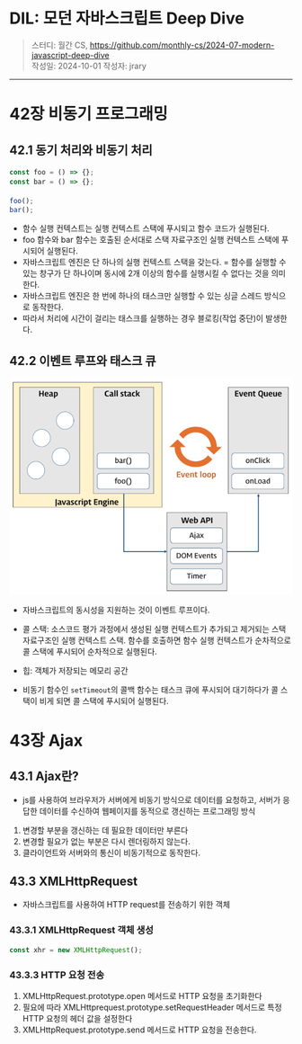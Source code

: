 # DIL: 모던 자바스크립트 Deep Dive

> 스터디: 월간 CS, https://github.com/monthly-cs/2024-07-modern-javascript-deep-dive  
> 작성일: 2024-10-01
> 작성자: jrary

---

# 42장 비동기 프로그래밍

## 42.1 동기 처리와 비동기 처리

```jsx
const foo = () => {};
const bar = () => {};

foo();
bar();
```

- 함수 실행 컨텍스트는 실행 컨텍스트 스택에 푸시되고 함수 코드가 실행된다.
- foo 함수와 bar 함수는 호출된 순서대로 스택 자료구조인 실행 컨텍스트 스택에 푸시되어 실행된다.
- 자바스크립트 엔진은 단 하나의 실행 컨텍스트 스택을 갖는다. = 함수를 실행할 수 있는 창구가 단 하나이며 동시에 2개 이상의 함수를 실행시킬 수 없다는 것을 의미한다.
- 자바스크립트 엔진은 한 번에 하나의 태스크만 실행할 수 있는 싱글 스레드 방식으로 동작한다.
- 따라서 처리에 시간이 걸리는 태스크를 실행하는 경우 블로킹(작업 중단)이 발생한다.

## 42.2 이벤트 루프와 태스크 큐

![alt text](image-9.png)

- 자바스크립트의 동시성을 지원하는 것이 이벤트 루프이다.
- 콜 스택: 소스코드 평가 과정에서 생성된 실행 컨텍스트가 추가되고 제거되는 스택 자료구조인 실행 컨텍스트 스택. 함수를 호출하면 함수 실행 컨텍스트가 순차적으로 콜 스택에 푸시되어 순차적으로 실행된다.
- 힙: 객체가 저장되는 메모리 공간


- 비동기 함수인 `setTimeout`의 콜백 함수는 태스크 큐에 푸시되어 대기하다가 콜 스택이 비게 되면 콜 스택에 푸시되어 실행된다.

# 43장 Ajax

## 43.1 Ajax란?

- js를 사용하여 브라우저가 서버에게 비동기 방식으로 데이터를 요청하고, 서버가 응답한 데이터를 수신하여 웹페이지를 동적으로 갱신하는 프로그래밍 방식

1. 변경할 부분을 갱신하는 데 필요한 데이터만 부른다
2. 변경할 필요가 없는 부분은 다시 렌더링하지 않는다.
3. 클라이언트와 서버와의 통신이 비동기적으로 동작한다.

## 43.3 XMLHttpRequest

- 자바스크립트를 사용하여 HTTP request를 전송하기 위한 객체

### 43.3.1 XMLHttpRequest 객체 생성

```jsx
const xhr = new XMLHttpRequest();
```

### 43.3.3 HTTP 요청 전송

1. XMLHttpRequest.prototype.open 메서드로 HTTP 요청을 초기화한다
2. 필요에 따라 XMLHttprequest.prototype.setRequestHeader 메서드로 특정 HTTP 요청의 헤더 값을 설정한다
3. XMLHttpRequest.prototype.send 메서드로 HTTP 요청을 전송한다.

```jsx
```